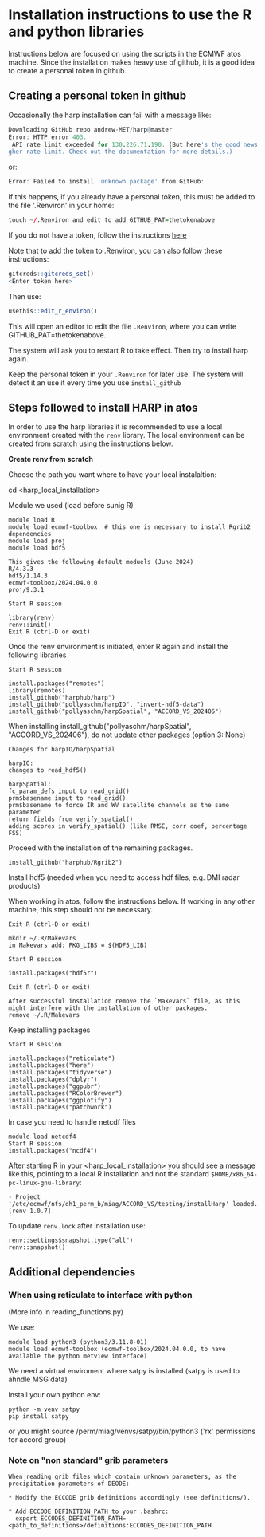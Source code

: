 # Installation instructions to use the R and python libraries
Instructions below are focused on using the scripts
in the ECMWF atos machine.
Since the installation makes heavy use of github, it is
a good idea to create a personal token in github. 

## Creating a personal token in github

Occasionally the harp installation can fail with a message like:
``` r
Downloading GitHub repo andrew-MET/harp@master
Error: HTTP error 403.
 API rate limit exceeded for 130.226.71.190. (But here's the good news: Authenticated requests get a hi
gher rate limit. Check out the documentation for more details.)
```
or:
``` r
Error: Failed to install 'unknown package' from GitHub:
```

If this happens, if you already have a personal token, this must be added to the file '.Renviron' in your home:

``` r
touch ~/.Renviron and edit to add GITHUB_PAT=thetokenabove
```

If you do not have a token, follow the instructions [here](https://happygitwithr.com/https-pat.html#get-a-pat) 

Note that to add the token to .Renviron, you can also follow these instructions:

``` r
gitcreds::gitcreds_set()
<Enter token here>
```
Then use:
``` r
usethis::edit_r_environ()
```
This will open an editor to edit the file `.Renviron`, where you can write GITHUB_PAT=thetokenabove.

The system will ask you to restart R to take effect. Then try to install harp again.

Keep the personal token in your `.Renviron` for later use. The system will detect it an use it every time you use `install_github`


## Steps followed to install HARP in atos

In order to use the harp libraries it is recommended
to use a local environment created with the `renv` library.
The local environment can be created from scratch using the instructions below.


**Create renv from scratch**

Choose the path you want where to have your local instalaltion:

cd <harp_local_installation>

Module we used (load before sunig R)  
```
module load R
module load ecmwf-toolbox  # this one is necessary to install Rgrib2 dependencies
module load proj
module load hdf5

This gives the following default moduels (June 2024)
R/4.3.3
hdf5/1.14.3
ecmwf-toolbox/2024.04.0.0
proj/9.3.1
```

```
Start R session

library(renv)
renv::init()
Exit R (ctrl-D or exit)
```
Once the renv environment is initiated, enter R again and install
the following libraries

```
Start R session

install.packages("remotes")
library(remotes)
install_github("harphub/harp")
install_github("pollyaschm/harpIO", "invert-hdf5-data")
install_github("pollyaschm/harpSpatial", "ACCORD_VS_202406")
```

When installing install_github("pollyaschm/harpSpatial", "ACCORD_VS_202406"), do not update other packages (option 3: None) 

```
Changes for harpIO/harpSpatial

harpIO:
changes to read_hdf5()
  
harpSpatial:
fc_param_defs input to read_grid()
prm$basename input to read_grid()      
prm$basename to force IR and WV satellite channels as the same parameter     
return fields from verify_spatial()     
adding scores in verify_spatial() (like RMSE, corr coef, percentage FSS) 
```

Proceed with the installation of the remaining packages.

```
install_github("harphub/Rgrib2")
```

Install hdf5 (needed when you need to access hdf files, e.g. DMI radar products)

When working in atos, follow the instructions below.
If working in any other machine, this step should not be necessary.

```
Exit R (ctrl-D or exit)

mkdir ~/.R/Makevars
in Makevars add: PKG_LIBS = $(HDF5_LIB)

Start R session

install.packages("hdf5r")

Exit R (ctrl-D or exit)

After successful installation remove the `Makevars` file, as this might interfere with the installation of other packages.
remove ~/.R/Makevars 
```

Keep installing packages

```
Start R session

install.packages("reticulate")
install.packages("here")
install.packages("tidyverse")
install.packages("dplyr")
install.packages("ggpubr")
install.packages("RColorBrewer")
install.packages("ggplotify")
install.packages("patchwork")
```

In case you need to handle netcdf files

```
module load netcdf4
Start R session
install.packages("ncdf4")
```

After starting R in your <harp_local_installation> you should see a message like this, pointing
to a local R installation and not the standard `$HOME/x86_64-pc-linux-gnu-library`:

```
- Project '/etc/ecmwf/nfs/dh1_perm_b/miag/ACCORD_VS/testing/installHarp' loaded. [renv 1.0.7]
```

To update `renv.lock` after installation use:

```
renv::settings$snapshot.type("all")
renv::snapshot()
```

## Additional dependencies 

### When using reticulate to interface with python
(More info in reading_functions.py)

We use:

```
module load python3 (python3/3.11.8-01)
module load ecmwf-toolbox (ecmwf-toolbox/2024.04.0.0, to have available the python metview interface)  
```

We need a virtual enviroment where satpy is installed (satpy is used to ahndle MSG data)

Install your own python env:

```
python -m venv satpy
pip install satpy
```

or you might source /perm/miag/venvs/satpy/bin/python3 ('rx' permissions for accord group)

### Note on "non standard" grib parameters

```
When reading grib files which contain unknown parameters, as the precipitation parameters of DEODE:

* Modify the ECCODE grib definitions accordingly (see definitions/).

* Add ECCODE DEFINITION_PATH to your .bashrc:
  export ECCODES_DEFINITION_PATH=<path_to_definitions>/definitions:ECCODES_DEFINITION_PATH
```



